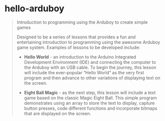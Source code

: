 # hello-arduboy

> Introduction to programming using the Arduboy to create simple games
> 
> Designed to be a series of lessons that provides a fun and entertaining introduction to programming using the awesome Arduboy game system. Examples of lessons to be developed include:
> 
> * **Hello World** - an introduction to the Arduino Integrated Development Environment (IDE) and connecting the computer to the Arduboy with an USB cable. To begin the journey, this lesson will include the ever-popular “Hello World” as the very first program and then advance to other variations of displaying text on the screen.
> 
> * **Eight Ball Magic** - as the next step, this lesson will include a text game based on the classic Magic Eight Ball. This simple program demonstrates using an array to store the text to display, capture button presses, code different functions and incorporate bitmaps that are displayed on the screen.

